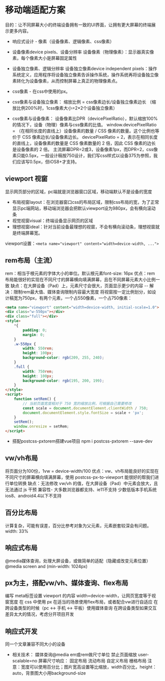 # 移动端适配方案

目的：让不同屏幕大小的终端设备拥有一致的UI界面，让拥有更大屏幕的终端展示更多内容。

* 响应式设计 - 像素（设备像素、逻辑像素、css像素）
* 设备像素device pixels、设备分辨率
设备像素（物理像素）：显示器真实像素，每个像素大小是屏幕固定属性
* 设备独立像素、逻辑分辨率
设备独立像素device independent pixels：操作系统定义，应用程序将设备独立像素告诉操作系统，操作系统再将设备独立像素转化为设备像素，从而控制屏幕上真正的物理像素点。
* css像素 - 在css中使用的px。

* css像素与设备独立像素：
缩放比例 = css像素边长/设备独立像素边长
（缩放比例200%时，1css像素大小=2*2个设备独立像素）
* css像素与设备像素：
设备像素比DPR（devicePixelRatio），默认缩放100%的情况下，设备（物理）像素与css像素的比值。
window.devicePixelRatio = （在相同长度的直线上）设备像素的数量 / CSS 像素的数量。这个比例也等价于 CSS 像素边长/设备像素边长。
devicePixelRatio = 2，表示在相同长度的直线上，设备像素的数量是 CSS 像素数量的 2 倍，因此 CSS 像素的边长是设备像素的 2 倍。
主流屏幕DPR=2或3，设备像素1px，而DPR=2，css像素只能0.5px，一般设计稿按750设计，我们写css样式以设备375为参照，我们应该写0.5px，但iOS8+才支持。

## viewport 视窗

显示网页部分的区域，pc端就是浏览器窗口区域，移动端默认不是设备的宽度

* 布局视窗layout：在浏览器窗口css的布局区域，限制css布局的宽，为了正常显示pc端网站，移动端浏览器会把默认viewport设为980px，会有横向滚动条
* 视觉视窗visual：终端设备显示网页的区域
* 理想视窗ideal：针对当前设备最理想的视窗，不会有横向滚动条，理想视窗就是终端屏幕宽。

viewport设置：`<meta name="viewport" content="width=device-width, ...">`

## rem布局（主流）

rem：相当于根元素的字体大小的单位。默认根元素font-size: 16px
优点：rem 布局能很好的实现在不同尺寸的屏幕横向填满屏幕，且在不同屏幕元素大小比例一致
缺点：在大屏设备（Pad）上，元素尺寸会很大，页面显示更少的内容 -- 解决：限制rem最大值、媒体查询限制内容最大宽度
将视窗按一定比例划分，如设计稿宽为750px，有两个元素，一个占550像素，一个占750像素：

```html
<meta name="viewport" content="width=device-width, initial-scale=1.0">
<div class="w-550px"></div>
<div class="full"></div>
<style>
    *{
        padding: 0;
        margin: 0;
    }
    .w-550px {
        width: 550rem;
        height: 100px;
        background-color: rgb(209, 255, 240);
    }
    .full {
        width: 750rem;
        height: 100px;
        background-color: rgb(195, 200, 199);
    }
</style>
<script>
    function setRem() {
        // 当前页面宽度相对于 750 宽的缩放比例，可根据自己需要修改
        const scale = document.documentElement.clientWidth / 750;
        document.documentElement.style.fontSize = scale + 'px';
    }
    setRem();
    window.onresize = setRem;
</script>
```

* 搭配postcss-pxtorem搭建vue项目
npm i postcss-pxtorem --save-dev

## vw/vh布局

将页面分为100份，1vw = device-width/100
优点：vw、vh布局能良好的实现在不同尺寸的屏幕横向填满屏幕，使用 postcss-px-to-viewport 能很好的帮我们进行单位转换
缺点：无法修改 vw/vh 的值，在大屏设备（Pad）中元素会放大，且无法通过 js 干预
兼容性- 大多数浏览器都支持、ie11不支持 少数低版本手机系统 ios8、android4.4以下不支持

## 百分比布局

计算复杂，可能有误差，百分比参考对象为父元素，元素嵌套较深会有问题。
width: 33%

## 响应式布局

@media媒体查询，处理大屏设备，或做简单的适配（隐藏或改变元素位置）
@media screen and (min-width: 1024px)

## px为主，搭配vw/vh、媒体查询、flex布局

编写 meta标签设置 viewport 的内容 width=device-width，让网页宽度等于视窗宽度
在 css 中使用 px
在适当的场景使用flex布局，或者配合vw进行自适应
在跨设备类型的时候（pc <-> 手机 <-> 平板）使用媒体查询
在跨设备类型如果交互差异太大的情况，考虑分开项目开发

## 响应式开发

同一个文章兼容不同大小的设备

* 相关技术：
媒体查询@media
em或rem做尺寸单位
禁止页面缩放 user-scalable=no
屏幕尺寸响应：
  固定布局
  流动布局
  自定义布局
  栅格布局
注意：宽度可以使用百分比；图片宽高设置等比缩放，width百分比，height： auto，背景图大小用background-size
